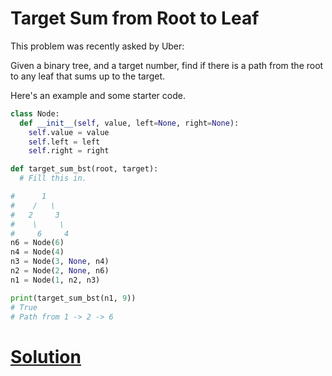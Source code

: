 # Target Sum from Root to Leaf

This problem was recently asked by Uber:

Given a binary tree, and a target number, find if there is a path from the root to any leaf that sums up to the target.

Here's an example and some starter code.

```python
class Node:
  def __init__(self, value, left=None, right=None):
    self.value = value
    self.left = left
    self.right = right

def target_sum_bst(root, target):
  # Fill this in.

#      1
#    /   \
#   2     3
#    \     \
#     6     4
n6 = Node(6)
n4 = Node(4)
n3 = Node(3, None, n4)
n2 = Node(2, None, n6)
n1 = Node(1, n2, n3)

print(target_sum_bst(n1, 9))
# True
# Path from 1 -> 2 -> 6
```

# [Solution](solution.md)